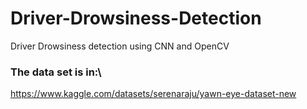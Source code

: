 # Driver-Drowsiness-Detection
Driver Drowsiness detection using CNN and OpenCV
### The data set is in:\
https://www.kaggle.com/datasets/serenaraju/yawn-eye-dataset-new
